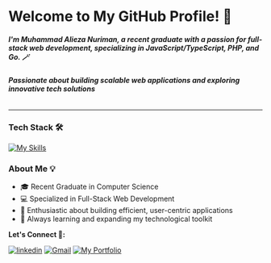 # Welcome to My GitHub Profile! 👋

##### I'm Muhammad Alieza Nuriman, a recent graduate with a passion for full-stack web development, specializing in JavaScript/TypeScript, PHP, and Go. 🪄

###### **Passionate about building scalable web applications and exploring innovative tech solutions**
---

### Tech Stack 🛠️
[![My Skills](https://skillicons.dev/icons?i=ts,go,nextjs,react,nodejs,express,nestjs,laravel,jest,prisma,apollo,graphql,postgresql,supabase,docker,azure,linux,vim,githubactions&perline=8)](https://skillicons.dev)

### About Me 💡
- 🎓 Recent Graduate in Computer Science
- 💻 Specialized in Full-Stack Web Development
- 🚀 Enthusiastic about building efficient, user-centric applications
- 🌱 Always learning and expanding my technological toolkit

**Let's Connect 👨:** 

[![linkedin](https://img.shields.io/badge/linkedin-3366cc?style=for-the-badge&logo=linkedin&logoColor=white)](https://www.linkedin.com/in/muhammad-alieza-nuriman/)
[![Gmail](https://img.shields.io/badge/Gmail-D14836?style=for-the-badge&logo=gmail&logoColor=white)](mailto:muhammadalieza4@gmail.com)
[![My Portfolio](https://img.shields.io/badge/My_Portfolio-000?style=for-the-badge&logo=https://qkwuqosatleeksadetsa.supabase.co/storage/v1/object/public/logo-bucket/aliezn-icon-dark.webp?t=2024-10-17T12%3A11%3A29.644Z&logoColor=white)](https://aliezan.me)
